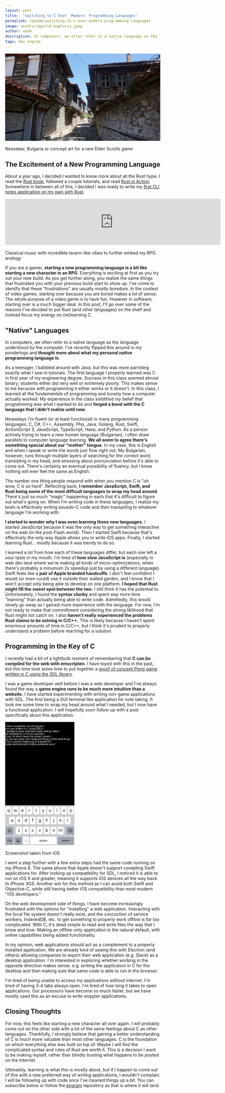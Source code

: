 ```yaml
---
layout: post
title:  "Switching to C Over 'Modern' Programming Languages"
permalink: /@adam/switching-to-c-over-modern-programming-languages
image: assets/img/old-buglaria.jpeg
author: adam
description: In computers, we often refer to a native language as the language understood by the computer. I've recently flipped this around in my ponderings and thought more about what my personal native programming language is.
tags: dev engram
---
```


![](/assets/img/old-buglaria.jpeg)
<figcaption>Nessebar, Bulgaria or concept art for a new Elder Scrolls game</figcaption>

## The Excitement of a New Programming Language

About a year ago, I decided I wanted to know more about all the Rust hype. I read the [Rust book](https://doc.rust-lang.org/book/), followed a couple tutorials, and read [Rust in Action](https://www.manning.com/books/rust-in-action).  Somewhere in between all of this, I decided I was ready to write my [first CLI notes application on my own with Rust](https://medium.com/p/b6beb9c284e0).

<div class="text-center">
<iframe style="border: 0; width: 700px;" src="https://kaizen.place/embed/track/619d9887df939345b642a812"></iframe>
<p style="font-size: 14px">Classical music with incredible tavern-like vibes to further embed my RPG analogy</p>
</div>

If you are a gamer, **starting a new programming language is a bit like starting a new character in an RPG**.  Everything is exciting at first as you try out your new build.  As you get further along, you realize the same things that frustrated you with your previous build start to show up.  I've come to identify that these "frustrations" are usually mostly boredom. In the context of video games, starting over because you are bored makes a lot of sense.  The whole purpose of a video game is to have fun.  However in software, starting over is a much bigger deal. In this post, I'll go over some of the reasons I've decided to put Rust (and other languages) on the shelf and instead focus my energy on (re)learning C.

## "Native" Languages

In computers, we often refer to a native language as the language understood by the computer. I've recently flipped this around in my ponderings and **thought more about what my personal native programming language is**.

As a teenager, I babbled around with Java, but this was more parroting exactly what I saw in tutorials.  The first language I properly learned was C in first year of my engineering degree.  Success in this class seemed almost binary; students either did very well or extremely poorly.  This makes sense to me because with programming it either works or it doesn't.  In this class, I learned all the fundamentals of programming and loosely how a computer actually worked. My experience in the class solidified my belief that programming was what I wanted to do and **forged a bond with the C language that I didn't realize until now.**

Nowadays I'm fluent (or at least functional) in many programming languages: C, C#, C++, Assembly, Php, Java, Golang, Rust, Swift, ActionScript 3, JavaScript, TypeScript, Haxe, and Python. As a person actively trying to learn a new human language (Bulgarian), I often draw parallels to computer language learning.  **We all seem to agree there's something special about our "mother" tongue**.  In my case, this is English and when I speak or write the words just flow right out.  My Bulgarian, however, runs through multiple layers of searching for the correct word, translating in my head, and stressing about pronunciation before it's able to come out.  There's certainly an eventual possibility of fluency, but I know nothing will ever feel the same as English.

The number one thing people respond with when you mention C is "oh wow, C is so hard".  Reflecting back, **I remember JavaScript, Swift, and Rust being some of the most difficult languages to wrap my head around**.  There's just so much "magic" happening in each that it's difficult to figure out what's going on.  When I'm writing code in these languages, I realize my brain is effectively writing psuedo-C code and then transpiling to whatever language I'm working with.

**I started to wonder why I was even learning these new languages.**  I started JavaScript because it was the only way to get something interactive on the web (in the post-Flash world). Then I started Swift because that's effectively the only way Apple allows you to write iOS apps. Finally, I started learning Rust... mostly because it was trendy to do so. 

I learned a lot from how each of these languages differ, but each one left a sour taste in my mouth.  I'm tired of **how slow JavaScript is** (especially in web dev land where we're making all kinds of micro-optimizations, when there's probably a minumum 2x speedup just by using a different language).  Swift feels like a **pair of Apple branded handcuffs**. I don't feel confident I would (or even could) use it outside their walled garden, and I know that I won't accept only being able to develop on one platform. **I hoped that Rust might fill the sweet spot between the two**.  I still think it has the potential to.  Unfortunately, I found the **syntax clunky** and spent way more time "learning" than actually being able to write code.  Admittedly, this would slowly go away as I gained more experience with the language.  For now, I'm not ready to make that committment considering the strong liklihood that Rust might not catch on. I also **haven't really experienced the problems Rust claims to be solving in C/C++.**  This is likely because I haven't spent enormous amounts of time in C/C++, but I think it's prudent to properly understand a problem before reaching for a solution.

## Programming in the Key of C

I recently had a bit of a lightbulb moment of remembering that **C can be compiled for the web with emscripten.**  I have toyed with this in the past, but this time took some time to put together a [proof of concept Pong game written in C using the SDL library](/@adam/building-pong-in-c-with-sdl2-and-emscripten-part-1).  

I was a game developer well before I was a web developer and I've always found the way a **game engine runs to be much more intuitive than a website.**  I have started experimenting with writing non-game applications with SDL.  The first being a GUI terminal like application for note taking.  It took me some time to wrap my head around what I needed, but I now have a functional application.  I will hopefully soon follow up with a post specifically about this application.

<div class="text-center">
<img src="/assets/img/engram-c-sdl.jpeg" height="400px"/>
<p style="font-size: 14px">Screenshot taken from iOS</p>
</div>

I went a step further with a few extra steps had the same code running on my iPhone 6.  The same phone that Apple doesn't support compiling Swift applications for.  After looking up compatibility for SDL, I noticed it is able to run on iOS 6 and greater, meaning it supports iOS devices all the way back to iPhone 3GS.  Another win for this method as I can avoid both Swift and Objective-C, while still having better iOS compatibility than most modern "iOS developers."

On the web development side of things, I have become increasingly frustrated with the options for "installing" a web application.  Interacting with the local file system doesn't really exist, and the concoction of service workers, IndexedDB, etc. to get something to properly work offline is far too complicated. With C, it's dead simple to read and write files the way that I know and love. Making an offline-only application is the natural default, with online capabilities being added functionality.

In my opinion, web applications should act as a complement to a properly installed application. We are already kind of seeing this with Electron (and others) allowing companies to export their web application (e.g. Slack) as a desktop application.  I'm interested in exploring whether working in the opposite direction makes sense. e.g. writing the application in C for the desktop and then making sure that same code is able to run in the browser.  

I'm tired of being unable to access my applications without internet.  I'm tired of having 3-4 tabs always open.  I'm tired of how long it takes to open applications.  Our processors have become so much faster, but we have mostly used this as an excuse to write sloppier applications.

## Closing Thoughts

For now, this feels like starting a new character all over again. I will probably come out on the other side with a lot of the same feelings about C as other languages.  Thankfully, I strongly believe that gaining a better understanding of C is much more valuable than most other languages.  C is the foundation on which everything else was built on top of. Maybe I will find the complicated syntax and rules of Rust are worth it.  This is a decision I want to be making myself, rather than blindly trusting what happens to be posted on the Internet.

Ultimately, learning is what this is mostly about, but if I happen to come out of this with a new preferred way of writing applications, I wouldn't complain.  I will be following up with code once I've cleaned things up a bit.  You can subscribe below or follow the [engram](https://github.com/adamjberg/engram) repository as that is where it will land.